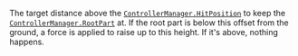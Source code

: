 The target distance above the
[`ControllerManager.HitPosition`](https://create.roblox.com/docs/reference/engine/classes/ControllerManager#HitPosition) to keep the
[`ControllerManager.RootPart`](https://create.roblox.com/docs/reference/engine/classes/ControllerManager#RootPart) at. If the root part is below this
offset from the ground, a force is applied to raise up to this height. If
it's above, nothing happens.